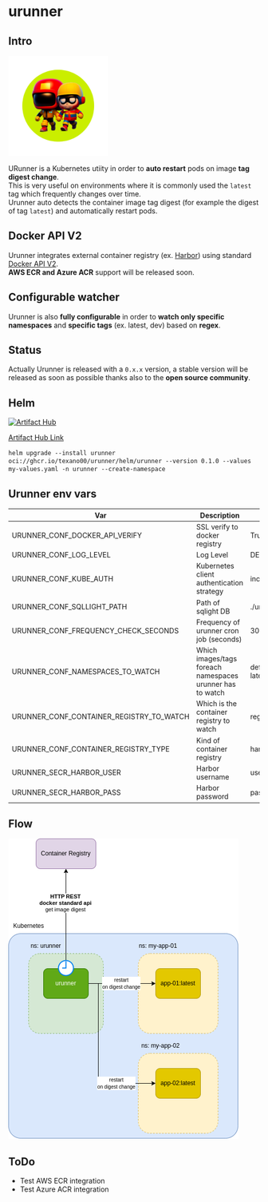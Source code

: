 # urunner

## Intro

<img width=200 src=asset/logo.png>

URunner is a Kubernetes utiity in order to **auto restart** pods on image **tag digest change**.\
This is very useful on environments where it is commonly used the `latest` tag which frequently changes over time.\
Urunner auto detects the container image tag digest (for example the digest of tag `latest`) and automatically restart pods.

## Docker API V2

Urunner integrates external container registry (ex. [Harbor](https://goharbor.io/)) using standard [Docker API V2](https://docs.docker.com/registry/spec/api/).\
**AWS ECR and Azure ACR** support will be released soon.

## Configurable watcher

Urunner is also **fully configurable** in order to **watch only specific namespaces** and **specific tags** (ex. latest, dev) based on **regex**.

## Status

Actually Urunner is released with a `0.x.x` version, a stable version will be released as soon as possible thanks also to the **open source community**.

## Helm

[![Artifact Hub](https://img.shields.io/endpoint?url=https://artifacthub.io/badge/repository/urunner)](https://artifacthub.io/packages/search?repo=urunner)

[Artifact Hub Link](https://artifacthub.io/packages/helm/urunner/urunner)

```
helm upgrade --install urunner oci://ghcr.io/texano00/urunner/helm/urunner --version 0.1.0 --values my-values.yaml -n urunner --create-namespace
```

## Urunner env vars

| Var                                      | Description                                               | Example                              |
| ---------------------------------------- | --------------------------------------------------------- | ------------------------------------ |
| URUNNER_CONF_DOCKER_API_VERIFY           | SSL verify to docker registry                             | True or False                        |
| URUNNER_CONF_LOG_LEVEL                   | Log Level                                                 | DEBUG,INFO,WARNING                   |
| URUNNER_CONF_KUBE_AUTH                   | Kubernetes client authentication strategy                 | incluster or kubeconfig              |
| URUNNER_CONF_SQLLIGHT_PATH               | Path of sqlight DB                                        | ./urunner.db                         |
| URUNNER_CONF_FREQUENCY_CHECK_SECONDS     | Frequency of urunner cron job (seconds)                   | 30                                   |
| URUNNER_CONF_NAMESPACES_TO_WATCH         | Which images/tags foreach namespaces urunner has to watch | default:.?latest,namespace2:latest-. |
| URUNNER_CONF_CONTAINER_REGISTRY_TO_WATCH | Which is the container registry to watch                  | registry.mycompanyhost.net:8080      |
| URUNNER_CONF_CONTAINER_REGISTRY_TYPE     | Kind of container registry                                | harbor or dockerhub                  |
| URUNNER_SECR_HARBOR_USER                 | Harbor username                                           | user                                 |
| URUNNER_SECR_HARBOR_PASS                 | Harbor password                                           | pass                                 |

## Flow

<img src=asset/urunner.png>

## ToDo

- Test AWS ECR integration
- Test Azure ACR integration

